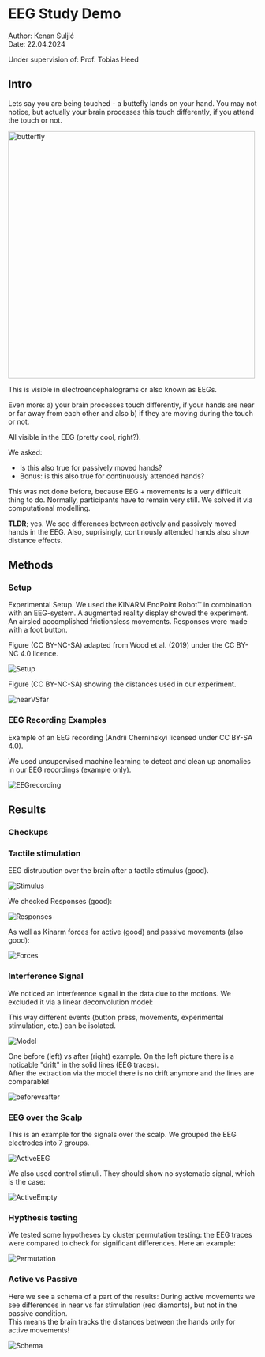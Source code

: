 # EEG Study Demo


Author: Kenan Suljić  
Date: 22.04.2024  
  
Under supervision of: Prof. Tobias Heed  


## Intro 

Lets say you are being touched - a buttefly lands on your hand. You may not notice, but actually your brain processes this touch differently, if you attend the touch or not.  

  <img src="/Methods/butterfly.jpg" alt="butterfly" height="500">

This is visible in electroencephalograms or also known as EEGs. 
   
Even more: a) your brain processes touch differently, if your hands are near or far away from each other and also b) if they are moving during the touch or not.  
  
All visible in the EEG (pretty cool, right?).  
  
  
We asked: 
- Is this also true for passively moved hands? 
- Bonus: is this also true for continuously attended hands?  
  

This was not done before, because EEG + movements is a very difficult thing to do. Normally, participants have to remain very still. We solved it via computational modelling.
  
  
**TLDR**; yes. We see differences between actively and passively moved hands in the EEG. Also, suprisingly, continously attended hands also show distance effects.  
 



## Methods

### Setup

Experimental Setup. We used the KINARM EndPoint Robot™  in combination with an EEG-system. A augmented reality display showed the experiment. An airsled accomplished frictionsless movements. Responses were made with a foot button.  
  
Figure (CC BY-NC-SA) adapted from Wood et al. (2019) under the CC BY-NC 4.0 licence.

![Setup](/Methods/Setup.png)


Figure (CC BY-NC-SA) showing the distances used in our experiment.

![nearVSfar](/Methods/nearfar.png)



### EEG Recording Examples
  
Example of an EEG recording (Andrii Cherninskyi licensed under CC BY-SA 4.0).  
  
  We used unsupervised machine learning to detect and clean up anomalies in our EEG recordings (example only).
  
![EEGrecording](/Methods/Unsupervised.png)
  
  

## Results
  
### Checkups


### Tactile stimulation 

EEG distrubution over the brain after a tactile stimulus (good).
  
![Stimulus](/Results/TactileBeta.png)



  
We checked Responses (good):
  
![Responses](/Results/ResponseProb.png)

  
As well as Kinarm forces for active (good) and passive movements (also good):

![Forces](/Results/KinarmForces.png)

  
### Interference Signal
  
We noticed an interference signal in the data due to the motions. We excluded it via a linear deconvolution model:
  
  This way different events (button press, movements, experimental stimulation, etc.) can be isolated.

![Model](/Methods/LinearDeconvolution.png)

  
  One before (left) vs after (right) example. On the left picture there is a noticable "drift" in the solid lines (EEG traces).  
  After the extraction via the model there is no drift anymore and the lines are comparable!


![beforevsafter](/Results/DeconvReconstruction.png)

### EEG over the Scalp

This is an example for the signals over the scalp. We grouped the EEG electrodes into 7 groups.

![ActiveEEG](/Results/ActiveMoving.png)
  
  
We also used control stimuli. They should show no systematic signal, which is the case:

![ActiveEmpty](/Results/ActiveEmpty.png)


### Hypthesis testing

We tested some hypotheses by cluster permutation testing: the EEG traces were compared to check for significant differences.
Here an example:  

![Permutation](/Results/C_Parietal.png)


### Active vs Passive

Here we see a schema of a part of the results: During active movements we see differences in near vs far stimulation (red diamonts), but not in the passive condition.  
This means the brain tracks the distances between the hands only for active movements!

![Schema](/Results/SchemaDistance.png)